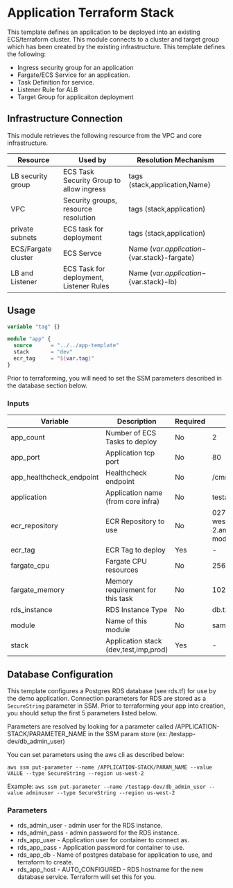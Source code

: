 # Application Terraform Stack

This template defines an application to be deployed into an existing
ECS/terraform cluster. This module connects to a cluster and target
group which has been created by the existing infrastructure. This
template defines the following:

- Ingress security group for an application
- Fargate/ECS Service for an application.
- Task Definition for service.
- Listener Rule for ALB
- Target Group for applicaiton deployment

## Infrastructure Connection

This module retrieves the following resource from the VPC and core
infrastructure.

| Resource | Used by | Resolution Mechanism |
|----------|---------|----------------------|
| LB security group | ECS Task Security Group to allow ingress | tags (stack,application,Name) |
| VPC | Security groups, resource resolution| tags (stack,application) |
| private subnets | ECS task for deployment | tags (stack,application)
| ECS/Fargate cluster | ECS Servce | Name (${var.application}-${var.stack}-fargate) |
| LB and Listener | ECS Task for deployment, Listener Rules | Name (${var.application}-${var.stack}-lb)

## Usage

```terraform
variable "tag" {}

module "app" {
  source      = "../../app-template"
  stack       = "dev"
  ecr_tag     = "${var.tag}"
}
```

Prior to terraforming, you will need to set the SSM parameters described in the
database section below.

### Inputs

| Variable | Description | Required | Default |
|----------|-------------|----------|---------|
| app_count | Number of ECS Tasks to deploy | No | 2 |
| app_port | Application tcp port | No | 80 |
| app_healthcheck_endpoint | Healthcheck endpoint | No | /cms-cloud/api/resources |
| application | Application name (from core infra) | No | testapp |
| ecr_repository | ECR Repository to use | No | 027086599304.dkr.ecr.us-west-2.amazonaws.com/testapp-module1 |
| ecr_tag | ECR Tag to deploy | Yes | - |
| fargate_cpu | Fargate CPU resources | No | 256 |
| fargate_memory | Memory requirement for this task | No | 1024 |
| rds_instance | RDS Instance Type | No | db.t3.micro |
| module  | Name of this module | No | sample-golang |
| stack | Application stack (dev,test,imp,prod) | Yes | - |

## Database Configuration

This template configures a Postgres RDS database (see rds.tf) for use by the
demo application. Connection parameters for RDS are stored as a `SecureString`
parameter in SSM. Prior to terraforming your app into creation, you should
setup the first 5 parameters listed below.

Parameters are resolved by looking for a parameter called
/APPLICATION-STACK/PARAMETER_NAME in the SSM param store
(ex: /testapp-dev/db_admin_user)

You can set parameters using the aws cli as described below:

`aws ssm put-parameter --name /APPLICATION-STACK/PARAM_NAME --value VALUE --type SecureString --region us-west-2`

Example: `aws ssm put-parameter --name /testapp-dev/db_admin_user --value adminuser --type SecureString --region us-west-2`

### Parameters

- rds_admin_user - admin user for the RDS instance.
- rds_admin_pass - admin password for the RDS instance.
- rds_app_user - Application user for container to connect as.
- rds_app_pass - Application password for container to use.
- rds_app_db - Name of postgres database for application to use, and terraform
  to create.
- rds_app_host - AUTO_CONFIGURED - RDS hostname for the new database service.
  Terraform will set this for you.
